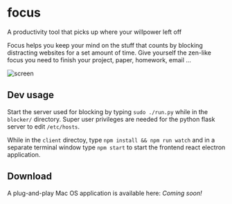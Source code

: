 # focus
A productivity tool that picks up where your willpower left off

Focus helps you keep your mind on the stuff that counts by blocking distracting websites for a set amount of time. Give yourself the zen-like focus you need to finish your project, paper, homework, email ...

![screen](/../screens/screen.png)

## Dev usage

Start the server used for blocking by typing `sudo ./run.py` while in the `blocker/` directory. Super user privileges are needed for the python flask server to edit `/etc/hosts`.

While in the `client` directoy, type `npm install && npm run watch` and in a separate terminal window type `npm start` to start the frontend react electron application.

## Download

A plug-and-play Mac OS application is available here: _Coming soon!_
